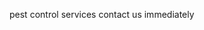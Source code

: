 <!-- Google tag (gtag.js) -->
<script async src="https://www.googletagmanager.com/gtag/js?id=AW-16564534469">
</script>
<script>
  window.dataLayer = window.dataLayer || [];
  function gtag(){dataLayer.push(arguments);}
  gtag('js', new Date());

  gtag('config', 'AW-16564534469');
</script>
<!-- Event snippet for Page view (1) conversion page -->
<script>
  gtag('event', 'conversion', {'send_to': 'AW-16564534469/llaRCLOwjbQZEMX5yto9'});
</script>
pest control services contact us immediately


